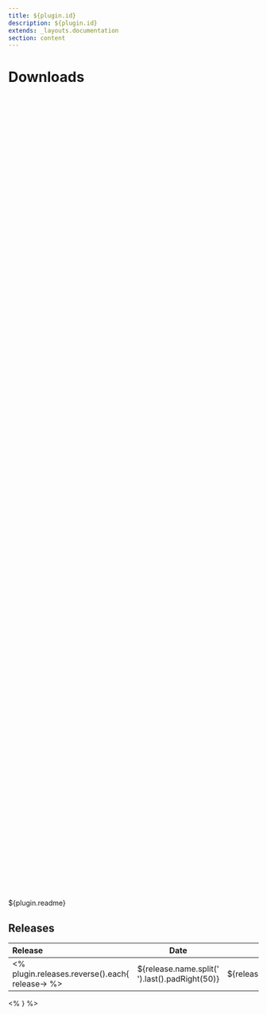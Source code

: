 ```yaml
---
title: ${plugin.id}
description: ${plugin.id}
extends: _layouts.documentation
section: content
---
```


# Downloads

<div style="position: relative; height:40vh; width:80vw">
    <canvas id="releases"></canvas>
</div>

${plugin.readme}

## Releases

| Release                               |                       Date                       |                   Downloads                    |                           Author |
| :------------ |:------------------------------------------------:|:----------------------------------------------:|---------------------------------:|
<% plugin.releases.reverse().each{ release-> %> |  ${release.name.split(' ').last().padRight(50)}  | ${release.published_at.take(10).padRight(50)}  | ${"$release.count".padRight(50)} | ${release.author.padRight(50)} |
<% } %>

<script>

(async function() {
    const data = [
<% plugin.releases.each{ release -> %>
        {
            date: `${release.published_at.take(10)}`,
            count: ${release.count},
            y: '${release.name.split(" ").last()}' },
<% } %>
    ];

    new Chart(
        document.getElementById('releases'),
        {
            type: 'bar',
            data: {
                labels: data.map(row => row.y),
                datasets: [
                    {
                        label: 'Donwloads',
                        data: data,
                        parsing: {
                            xAxisKey: 'count'
                        }
                    }
                ]
            },
            options: {
                indexAxis: 'y',
                plugins: {
                    tooltip:{
                        enabled: true,
                        callbacks: {
                            beforeLabel: function (tooltipData) {
                                const labels =
                                    tooltipData.dataset.label.toString();
                                const values =
                                    tooltipData.dataset.data[tooltipData.dataIndex];

                                return `Released (\${values.date})`;
                            },
                            label: function (tooltipData) {
                                const labels =
                                    tooltipData.dataset.label.toString();
                                const values =
                                    tooltipData.dataset.data[tooltipData.dataIndex];

                                return `\${labels} : \${values.count}`;
                            },
                        },
                    }                    
                }
            },
        }
    );
})();
</script>
